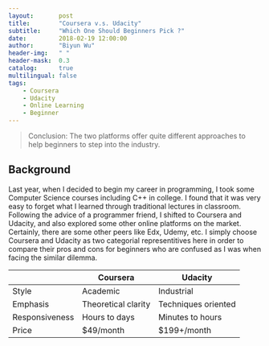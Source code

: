 ```yaml
---
layout:       post
title:        "Coursera v.s. Udacity"
subtitle:     "Which One Should Beginners Pick ?"
date:         2018-02-19 12:00:00
author:       "Biyun Wu"
header-img:   " "
header-mask:  0.3
catalog:      true
multilingual: false
tags:
    - Coursera
    - Udacity
    - Online Learning
    - Beginner
---
```


> Conclusion: The two platforms offer quite different approaches to help beginners to step into the industry.

## Background
Last year, when I decided to begin my career in programming, I took some Computer Science courses including C++ in college. I found that it was very easy to forget what I learned through traditional lectures in classroom. Following the advice of a programmer friend, I shifted to Coursera and Udacity, and also explored some other online platforms on the market. Certainly, there are some other peers like Edx, Udemy, etc. I simply choose Coursera and Udacity as two categorial representitives here in order to compare their pros and cons for beginners who are confused as I was when facing the similar dilemma.


|              |Coursera            |Udacity            |
|--------------|--------------------|-------------------|
|Style         |Academic            |Industrial         |
|Emphasis      |Theoretical clarity |Techniques oriented|
|Responsiveness|Hours to days       |Minutes to hours   |
|Price         |$49/month           |$199+/month        |
